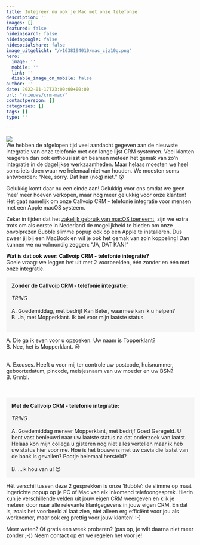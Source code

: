```yaml
---
title: Integreer nu ook je Mac met onze telefonie
description: ''
images: []
featured: false
hideinsearch: false
hideingoogle: false
hidesocialshare: false
image_uitgelicht: "/v1638194010/mac_cjz10g.png"
hero:
  image: ''
  mobile: ''
  link: ''
  disable_image_on_mobile: false
author: ''
date: 2022-01-17T23:00:00+00:00
url: "/nieuws/crm-mac/"
contactpersoon: []
categories: []
tags: []
type: ''

---
```

<img src="https://res.cloudinary.com/callvoip/image/upload/v1642149002/mac_cjz10g.png"><br>
We hebben de afgelopen tijd veel aandacht gegeven aan de nieuwste integratie van onze telefonie met een lange lijst CRM systemen. Veel klanten reageren dan ook enthousiast en beamen meteen het gemak van zo’n integratie in de dagelijkse werkzaamheden. Maar helaas moesten we heel soms iets doen waar we helemaal niet van houden. We moesten soms antwoorden: “Nee, sorry. Dat kan (nog) niet.” 😲

Gelukkig komt daar nu een einde aan! Gelukkig voor ons omdat we geen ‘nee’ meer hoeven verkopen, maar nog meer gelukkig voor onze klanten! Het gaat namelijk om onze Callvoip CRM - telefonie integratie voor mensen met een Apple macOS systeem.

Zeker in tijden dat het <a href="https://www.techzine.nl/nieuws/security/454694/mac-gebruik-in-nederlandse-bedrijven-blijft-groeien/" target="_blank">zakelijk gebruik van macOS toeneemt</a>, zijn we extra trots om als eerste in Nederland de mogelijkheid te bieden om onze onvolprezen Bubble slimme popup ook op een Apple te installeren. Dus zweer jij bij een MacBook en wil je ook het gemak van zo’n koppeling! Dan kunnen we nu volmondig zeggen: “JA, DAT KAN!”

<b>Wat is dat ook weer: Callvoip CRM - telefonie integratie?</b><br>
Goeie vraag: we leggen het uit met 2 voorbeelden, één zonder en één met onze integratie.

<p style="background-color:#f5f5f5; padding: 1em;">
<b>Zonder de Callvoip CRM - telefonie integratie:</b><br><br>
<i>TRING</i><br><br>
A. Goedemiddag, met bedrijf Kan Beter, waarmee kan ik u helpen?<br>
B. Ja, met Mopperklant. Ik bel voor mijn laatste status.<br><br>

A. Die ga ik even voor u opzoeken. Uw naam is Topperklant?<br>
B. Nee, het is Mopperklant. 😒<br><br>

A. Excuses. Heeft u voor mij ter controle uw postcode, huisnummer, geboortedatum, pincode, meisjesnaam van uw moeder en uw BSN?<br>
B. Grmbl.
</p>
<br>
<p style="background-color:#f5f5f5; padding: 1em;">
<b>Met de Callvoip CRM - telefonie integratie:</b><br><br>
<i>TRING</i><br><br>
A. Goedemiddag meneer Mopperklant, met bedrijf Goed Geregeld. U bent vast benieuwd naar uw laatste status na dat onderzoek van laatst. Helaas kon mijn collega u gisteren nog niet alles vertellen maar ik heb uw status hier voor me. Hoe is het trouwens met uw cavia die laatst van de bank is gevallen? Pootje helemaal hersteld?<br><br>
B. …ik hou van u! 😍
</p>

Hét verschil tussen deze 2 gesprekken is onze ‘Bubble’: de slimme op maat ingerichte popup op je PC of Mac van elk inkomend telefoongesprek. Hierin kun je verschillende velden uit jouw eigen CRM weergeven en klik je meteen door naar alle relevante klantgegevens in jouw eigen CRM. En dat is, zoals het voorbeeld al laat zien, niet alleen erg efficiënt voor jou als werknemer, maar ook erg prettig voor jouw klanten! :-)

Meer weten? Of gratis een week proberen? (pas op, je wilt daarna niet meer zonder ;-)) Neem contact op en we regelen het voor je!